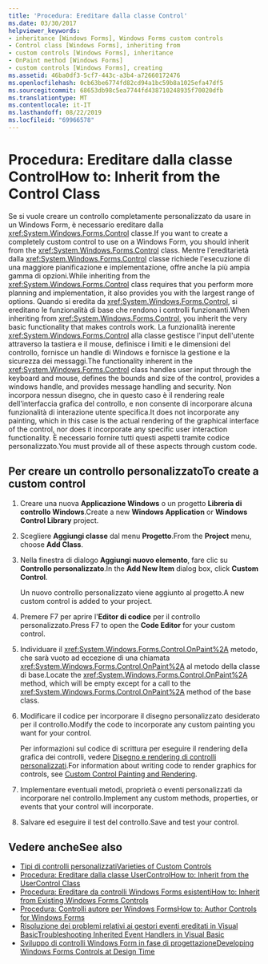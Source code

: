 ```yaml
---
title: 'Procedura: Ereditare dalla classe Control'
ms.date: 03/30/2017
helpviewer_keywords:
- inheritance [Windows Forms], Windows Forms custom controls
- Control class [Windows Forms], inheriting from
- custom controls [Windows Forms], inheritance
- OnPaint method [Windows Forms]
- custom controls [Windows Forms], creating
ms.assetid: 46ba0df3-5cf7-443c-a3b4-a72660172476
ms.openlocfilehash: 0cb63be6774fd82cd94a1bc59b8a1025efa47df5
ms.sourcegitcommit: 68653db98c5ea7744fd438710248935f70020dfb
ms.translationtype: MT
ms.contentlocale: it-IT
ms.lasthandoff: 08/22/2019
ms.locfileid: "69966578"
---
```

# <a name="how-to-inherit-from-the-control-class"></a><span data-ttu-id="a0a76-102">Procedura: Ereditare dalla classe Control</span><span class="sxs-lookup"><span data-stu-id="a0a76-102">How to: Inherit from the Control Class</span></span>
<span data-ttu-id="a0a76-103">Se si vuole creare un controllo completamente personalizzato da usare in un Windows Form, è necessario ereditare dalla <xref:System.Windows.Forms.Control> classe.</span><span class="sxs-lookup"><span data-stu-id="a0a76-103">If you want to create a completely custom control to use on a Windows Form, you should inherit from the <xref:System.Windows.Forms.Control> class.</span></span> <span data-ttu-id="a0a76-104">Mentre l'ereditarietà dalla <xref:System.Windows.Forms.Control> classe richiede l'esecuzione di una maggiore pianificazione e implementazione, offre anche la più ampia gamma di opzioni.</span><span class="sxs-lookup"><span data-stu-id="a0a76-104">While inheriting from the <xref:System.Windows.Forms.Control> class requires that you perform more planning and implementation, it also provides you with the largest range of options.</span></span> <span data-ttu-id="a0a76-105">Quando si eredita da <xref:System.Windows.Forms.Control>, si ereditano le funzionalità di base che rendono i controlli funzionanti.</span><span class="sxs-lookup"><span data-stu-id="a0a76-105">When inheriting from <xref:System.Windows.Forms.Control>, you inherit the very basic functionality that makes controls work.</span></span> <span data-ttu-id="a0a76-106">La funzionalità inerente <xref:System.Windows.Forms.Control> alla classe gestisce l'input dell'utente attraverso la tastiera e il mouse, definisce i limiti e le dimensioni del controllo, fornisce un handle di Windows e fornisce la gestione e la sicurezza dei messaggi.</span><span class="sxs-lookup"><span data-stu-id="a0a76-106">The functionality inherent in the <xref:System.Windows.Forms.Control> class handles user input through the keyboard and mouse, defines the bounds and size of the control, provides a windows handle, and provides message handling and security.</span></span> <span data-ttu-id="a0a76-107">Non incorpora nessun disegno, che in questo caso è il rendering reale dell'interfaccia grafica del controllo, e non consente di incorporare alcuna funzionalità di interazione utente specifica.</span><span class="sxs-lookup"><span data-stu-id="a0a76-107">It does not incorporate any painting, which in this case is the actual rendering of the graphical interface of the control, nor does it incorporate any specific user interaction functionality.</span></span> <span data-ttu-id="a0a76-108">È necessario fornire tutti questi aspetti tramite codice personalizzato.</span><span class="sxs-lookup"><span data-stu-id="a0a76-108">You must provide all of these aspects through custom code.</span></span>

## <a name="to-create-a-custom-control"></a><span data-ttu-id="a0a76-109">Per creare un controllo personalizzato</span><span class="sxs-lookup"><span data-stu-id="a0a76-109">To create a custom control</span></span>

1. <span data-ttu-id="a0a76-110">Creare una nuova **Applicazione Windows** o un progetto **Libreria di controllo Windows**.</span><span class="sxs-lookup"><span data-stu-id="a0a76-110">Create a new **Windows Application** or **Windows Control Library** project.</span></span>

2. <span data-ttu-id="a0a76-111">Scegliere **Aggiungi classe** dal menu **Progetto**.</span><span class="sxs-lookup"><span data-stu-id="a0a76-111">From the **Project** menu, choose **Add Class**.</span></span>

3. <span data-ttu-id="a0a76-112">Nella finestra di dialogo **Aggiungi nuovo elemento**, fare clic su **Controllo personalizzato**.</span><span class="sxs-lookup"><span data-stu-id="a0a76-112">In the **Add New Item** dialog box, click **Custom Control**.</span></span>

     <span data-ttu-id="a0a76-113">Un nuovo controllo personalizzato viene aggiunto al progetto.</span><span class="sxs-lookup"><span data-stu-id="a0a76-113">A new custom control is added to your project.</span></span>

4. <span data-ttu-id="a0a76-114">Premere F7 per aprire l'**Editor di codice** per il controllo personalizzato.</span><span class="sxs-lookup"><span data-stu-id="a0a76-114">Press F7 to open the **Code Editor** for your custom control.</span></span>

5. <span data-ttu-id="a0a76-115">Individuare il <xref:System.Windows.Forms.Control.OnPaint%2A> metodo, che sarà vuoto ad eccezione di una chiamata <xref:System.Windows.Forms.Control.OnPaint%2A> al metodo della classe di base.</span><span class="sxs-lookup"><span data-stu-id="a0a76-115">Locate the <xref:System.Windows.Forms.Control.OnPaint%2A> method, which will be empty except for a call to the <xref:System.Windows.Forms.Control.OnPaint%2A> method of the base class.</span></span>

6. <span data-ttu-id="a0a76-116">Modificare il codice per incorporare il disegno personalizzato desiderato per il controllo.</span><span class="sxs-lookup"><span data-stu-id="a0a76-116">Modify the code to incorporate any custom painting you want for your control.</span></span>

     <span data-ttu-id="a0a76-117">Per informazioni sul codice di scrittura per eseguire il rendering della grafica dei controlli, vedere [Disegno e rendering di controlli personalizzati](custom-control-painting-and-rendering.md).</span><span class="sxs-lookup"><span data-stu-id="a0a76-117">For information about writing code to render graphics for controls, see [Custom Control Painting and Rendering](custom-control-painting-and-rendering.md).</span></span>

7. <span data-ttu-id="a0a76-118">Implementare eventuali metodi, proprietà o eventi personalizzati da incorporare nel controllo.</span><span class="sxs-lookup"><span data-stu-id="a0a76-118">Implement any custom methods, properties, or events that your control will incorporate.</span></span>

8. <span data-ttu-id="a0a76-119">Salvare ed eseguire il test del controllo.</span><span class="sxs-lookup"><span data-stu-id="a0a76-119">Save and test your control.</span></span>

## <a name="see-also"></a><span data-ttu-id="a0a76-120">Vedere anche</span><span class="sxs-lookup"><span data-stu-id="a0a76-120">See also</span></span>

- [<span data-ttu-id="a0a76-121">Tipi di controlli personalizzati</span><span class="sxs-lookup"><span data-stu-id="a0a76-121">Varieties of Custom Controls</span></span>](varieties-of-custom-controls.md)
- [<span data-ttu-id="a0a76-122">Procedura: Ereditare dalla classe UserControl</span><span class="sxs-lookup"><span data-stu-id="a0a76-122">How to: Inherit from the UserControl Class</span></span>](how-to-inherit-from-the-usercontrol-class.md)
- [<span data-ttu-id="a0a76-123">Procedura: Ereditare da controlli Windows Forms esistenti</span><span class="sxs-lookup"><span data-stu-id="a0a76-123">How to: Inherit from Existing Windows Forms Controls</span></span>](how-to-inherit-from-existing-windows-forms-controls.md)
- [<span data-ttu-id="a0a76-124">Procedura: Controlli autore per Windows Forms</span><span class="sxs-lookup"><span data-stu-id="a0a76-124">How to: Author Controls for Windows Forms</span></span>](how-to-author-controls-for-windows-forms.md)
- [<span data-ttu-id="a0a76-125">Risoluzione dei problemi relativi ai gestori eventi ereditati in Visual Basic</span><span class="sxs-lookup"><span data-stu-id="a0a76-125">Troubleshooting Inherited Event Handlers in Visual Basic</span></span>](../../../visual-basic/programming-guide/language-features/events/troubleshooting-inherited-event-handlers.md)
- [<span data-ttu-id="a0a76-126">Sviluppo di controlli Windows Form in fase di progettazione</span><span class="sxs-lookup"><span data-stu-id="a0a76-126">Developing Windows Forms Controls at Design Time</span></span>](developing-windows-forms-controls-at-design-time.md)
